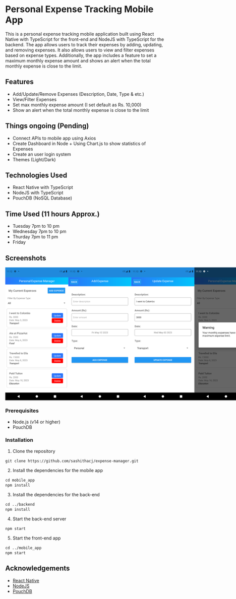 # Personal Expense Tracking Mobile App

This is a personal expense tracking mobile application built using React Native with TypeScript for the front-end and NodeJS with TypeScript for the backend. The app allows users to track their expenses by adding, updating, and removing expenses. It also allows users to view and filter expenses based on expense types. Additionally, the app includes a feature to set a maximum monthly expense amount and shows an alert when the total monthly expense is close to the limit.

## Features

- Add/Update/Remove Expenses (Description, Date, Type & etc.)
- View/Filter Expenses
- Set max monthly expense amount (I set default as Rs. 10,000)
- Show an alert when the total monthly expense is close to the limit

## Things ongoing (Pending)

- Connect APIs to mobile app using Axios
- Create Dashboard in Node + Using Chart.js to show statistics of Expenses
- Create an user login system
- Themes (Light/Dark)

## Technologies Used

- React Native with TypeScript
- NodeJS with TypeScript
- PouchDB (NoSQL Database)

## Time Used (11 hours Approx.)

- Tuesday 7pm to 10 pm
- Wednesday 7pm to 10 pm
- Thurday 7pm to 11 pm
- Friday

## Screenshots

<div style="display: flex; flex-direction: row; justify-content: space-between;">
  <img src="https://raw.githubusercontent.com/sashithacj/expense-manager/main/screenshots/Screenshot_1683870179.png" width="200" />
  <img src="https://raw.githubusercontent.com/sashithacj/expense-manager/main/screenshots/Screenshot_1683870194.png" width="200" />
  <img src="https://raw.githubusercontent.com/sashithacj/expense-manager/main/screenshots/Screenshot_1683870207.png" width="200" />
  <img src="https://raw.githubusercontent.com/sashithacj/expense-manager/main/screenshots/Screenshot_1683870219.png" width="200" />
  <img src="https://raw.githubusercontent.com/sashithacj/expense-manager/main/screenshots/Screenshot_1683870313.png" width="200" />
</div>

### Prerequisites

- Node.js (v14 or higher)
- PouchDB

### Installation

1. Clone the repository
```
git clone https://github.com/sashithacj/expense-manager.git
```

2. Install the dependencies for the mobile app
```
cd mobile_app
npm install
```

3. Install the dependencies for the back-end
```
cd ../backend
npm install
```

4. Start the back-end server
```
npm start
```

5. Start the front-end app
```
cd ../mobile_app
npm start
```

## Acknowledgements

- [React Native](https://reactnative.dev/)
- [NodeJS](https://nodejs.org/)
- [PouchDB](https://pouchdb.com//)

